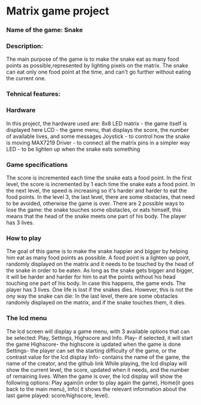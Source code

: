 # Matrix game project
### Name of the game: Snake
### Description:
The main purpose of the game is to make the snake eat as many food points as possible,represented by lighting pixels on the matrix. The snake can eat only one food point at the time, and can't go further without eating the current one. 
### Tehnical features:
### Hardware
In this project, the hardware used are:
8x8 LED matrix - the game itself is displayed here
LCD - the game menu, that displays the score, the number of available lives, and some messages
Joystick - to control how the snake is moving
MAX7219 Driver - to connect all the matrix pins in a simpler way
LED - to be lighten up when the snake eats something

### Game specifications
The score is incremented each time the snake eats a food point. In the first level, the score is incremented by 1 each time the snake eats a food point. In the next level, the speed is increasing so it's harder and harder to eat the food points. In the level 3, the last level, there are some obstacles, that need to be avoided, otherwise the game is over. There are 2 possible ways to lose the game: the snake touches some obstacles, or eats himself, this means that the head of the snake meets one part of his body. The player has 3 lives.

### How to play
The goal of this game is to make the snake happier and bigger by helping him eat as many food points as possible. A food point is a lighten up point, randomly displayed on the matrix and it needs to be touched by the head of the snake in order to be eaten. As long as the snake gets bigger and bigger, it will be harder and harder for him to eat the points without his head touching one part of his body. In case this happens, the game ends. The player has 3 lives. One life is lost if the snakes dies. However, this is not the ony way the snake can die: In the last level, there are some obstacles randomly displayed on the matrix, and if the snake touches them, it dies.

### The lcd menu
The lcd screen will display a game menu, with 3 available options that can be selected: Play, Settings, Highscore and Info.
Play- if selected, it will start the game
Highscore- the highscore is updated when the game is done
Settings- the player can set the starting difficulty of the game, or the contrast value for the lcd display
Info- contains the name of the game, the name of the creator, and the github link
While playing, the lcd display will show the current level, the score, updated when it needs, and the number of remaining lives.
When the game is over, the lcd display will show the following options: Play again(in order to play again the game), Home(it goes back to the main menu), Info( it shows the relevant information about the last game played: score/highscore, level).

